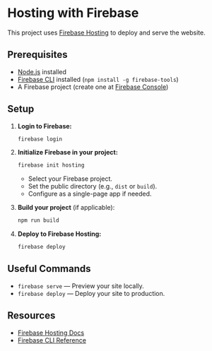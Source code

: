 # Hosting with Firebase

This project uses [Firebase Hosting](https://firebase.google.com/products/hosting) to deploy and serve the website.

## Prerequisites

- [Node.js](https://nodejs.org/) installed
- [Firebase CLI](https://firebase.google.com/docs/cli) installed (`npm install -g firebase-tools`)
- A Firebase project (create one at [Firebase Console](https://console.firebase.google.com/))

## Setup

1. **Login to Firebase:**
    ```sh
    firebase login
    ```

2. **Initialize Firebase in your project:**
    ```sh
    firebase init hosting
    ```
    - Select your Firebase project.
    - Set the public directory (e.g., `dist` or `build`).
    - Configure as a single-page app if needed.

3. **Build your project** (if applicable):
    ```sh
    npm run build
    ```

4. **Deploy to Firebase Hosting:**
    ```sh
    firebase deploy
    ```

## Useful Commands

- `firebase serve` — Preview your site locally.
- `firebase deploy` — Deploy your site to production.

## Resources

- [Firebase Hosting Docs](https://firebase.google.com/docs/hosting)
- [Firebase CLI Reference](https://firebase.google.com/docs/cli)